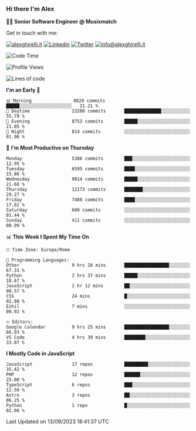 ### Hi there I'm Alex

👨‍💻 __Senior Software Engineer @ Musixmatch__

Get in touch with me:

[![alexghirelli.it](https://img.shields.io/static/v1?label=1gh.dev&message=%20&color=red&logo=&style=flat-square&logoColor=white)](https://1gh.dev/)
[![Linkedin](https://img.shields.io/static/v1?label=Linkedin&message=%20&color=blue&logo=Linkedin&style=flat-square&logoColor=white)](https://linkedin.com/in/alexghirelli)
[![Twitter](https://img.shields.io/static/v1?label=Twitter&message=%20&color=blue&logo=Twitter&style=flat-square&logoColor=white)](https://twitter.com/alexGhirelli)
[![info@alexghirelli.it](https://img.shields.io/static/v1?label=info@alexghirelli.it&message=%20&color=red&logo=gmail&style=flat-square&logoColor=white)](mailto:info@alexghirelli.it)

<!--START_SECTION:waka-->
![Code Time](http://img.shields.io/badge/Code%20Time-7%2C559%20hrs%203%20mins-blue)

![Profile Views](http://img.shields.io/badge/Profile%20Views-0-blue)

![Lines of code](https://img.shields.io/badge/From%20Hello%20World%20I%27ve%20Written-108.8%20million%20lines%20of%20code-blue)

**I'm an Early 🐤** 

```text
🌞 Morning                8820 commits        █████░░░░░░░░░░░░░░░░░░░░   21.21 % 
🌆 Daytime                23200 commits       ██████████████░░░░░░░░░░░   55.79 % 
🌃 Evening                8753 commits        █████░░░░░░░░░░░░░░░░░░░░   21.05 % 
🌙 Night                  814 commits         ░░░░░░░░░░░░░░░░░░░░░░░░░   01.96 % 
```
📅 **I'm Most Productive on Thursday** 

```text
Monday                   5386 commits        ███░░░░░░░░░░░░░░░░░░░░░░   12.95 % 
Tuesday                  6595 commits        ████░░░░░░░░░░░░░░░░░░░░░   15.86 % 
Wednesday                9014 commits        █████░░░░░░░░░░░░░░░░░░░░   21.68 % 
Thursday                 12173 commits       ███████░░░░░░░░░░░░░░░░░░   29.27 % 
Friday                   7408 commits        ████░░░░░░░░░░░░░░░░░░░░░   17.81 % 
Saturday                 600 commits         ░░░░░░░░░░░░░░░░░░░░░░░░░   01.44 % 
Sunday                   411 commits         ░░░░░░░░░░░░░░░░░░░░░░░░░   00.99 % 
```


📊 **This Week I Spent My Time On** 

```text
🕑︎ Time Zone: Europe/Rome

💬 Programming Languages: 
Other                    9 hrs 28 mins       █████████████████░░░░░░░░   67.31 % 
Python                   2 hrs 37 mins       █████░░░░░░░░░░░░░░░░░░░░   18.67 % 
JavaScript               1 hr 12 mins        ██░░░░░░░░░░░░░░░░░░░░░░░   08.57 % 
CSS                      24 mins             █░░░░░░░░░░░░░░░░░░░░░░░░   02.88 % 
Ezhil                    7 mins              ░░░░░░░░░░░░░░░░░░░░░░░░░   00.92 % 

🔥 Editors: 
Google Calendar          9 hrs 25 mins       █████████████████░░░░░░░░   66.93 % 
VS Code                  4 hrs 39 mins       ████████░░░░░░░░░░░░░░░░░   33.07 % 
```

**I Mostly Code in JavaScript** 

```text
JavaScript               17 repos            █████████░░░░░░░░░░░░░░░░   35.42 % 
PHP                      12 repos            ██████░░░░░░░░░░░░░░░░░░░   25.00 % 
TypeScript               6 repos             ███░░░░░░░░░░░░░░░░░░░░░░   12.50 % 
Astro                    3 repos             ██░░░░░░░░░░░░░░░░░░░░░░░   06.25 % 
Python                   1 repo              █░░░░░░░░░░░░░░░░░░░░░░░░   02.08 % 
```




 Last Updated on 13/09/2023 18:41:37 UTC
<!--END_SECTION:waka-->
